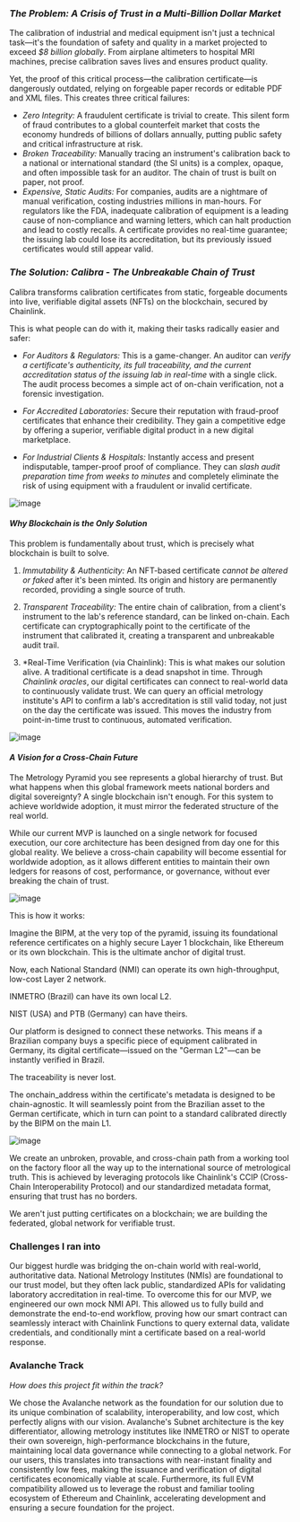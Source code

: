 ### *The Problem: A Crisis of Trust in a Multi-Billion Dollar Market*

The calibration of industrial and medical equipment isn't just a technical task—it's the foundation of safety and quality in a market projected to exceed *$8 billion globally*. From airplane altimeters to hospital MRI machines, precise calibration saves lives and ensures product quality.

Yet, the proof of this critical process—the calibration certificate—is dangerously outdated, relying on forgeable paper records or editable PDF and XML files. This creates three critical failures:

* *Zero Integrity:* A fraudulent certificate is trivial to create. This silent form of fraud contributes to a global counterfeit market that costs the economy hundreds of billions of dollars annually, putting public safety and critical infrastructure at risk.
* *Broken Traceability:* Manually tracing an instrument's calibration back to a national or international standard (the SI units) is a complex, opaque, and often impossible task for an auditor. The chain of trust is built on paper, not proof.
* *Expensive, Static Audits:* For companies, audits are a nightmare of manual verification, costing industries millions in man-hours. For regulators like the FDA, inadequate calibration of equipment is a leading cause of non-compliance and warning letters, which can halt production and lead to costly recalls. A certificate provides no real-time guarantee; the issuing lab could lose its accreditation, but its previously issued certificates would still appear valid.

### *The Solution: Calibra - The Unbreakable Chain of Trust*

Calibra transforms calibration certificates from static, forgeable documents into live, verifiable digital assets (NFTs) on the blockchain, secured by Chainlink.

This is what people can do with it, making their tasks radically easier and safer:

* *For Auditors & Regulators:*
    This is a game-changer. An auditor can *verify a certificate's authenticity, its full traceability, and the *current accreditation status of the issuing lab in real-time** with a single click. The audit process becomes a simple act of on-chain verification, not a forensic investigation.

* *For Accredited Laboratories:*
    Secure their reputation with fraud-proof certificates that enhance their credibility. They gain a competitive edge by offering a superior, verifiable digital product in a new digital marketplace.

* *For Industrial Clients & Hospitals:*
    Instantly access and present indisputable, tamper-proof proof of compliance. They can *slash audit preparation time from weeks to minutes* and completely eliminate the risk of using equipment with a fraudulent or invalid certificate.

![image](https://github.com/user-attachments/assets/b469aabf-ec10-4d08-8e49-f57bc02dd835)

#### *Why Blockchain is the Only Solution*

This problem is fundamentally about trust, which is precisely what blockchain is built to solve.

1.  *Immutability & Authenticity:* An NFT-based certificate *cannot be altered or faked* after it's been minted. Its origin and history are permanently recorded, providing a single source of truth.

2.  *Transparent Traceability:* The entire chain of calibration, from a client's instrument to the lab's reference standard, can be linked on-chain. Each certificate can cryptographically point to the certificate of the instrument that calibrated it, creating a transparent and unbreakable audit trail.

3.  *Real-Time Verification (via Chainlink): This is what makes our solution alive. A traditional certificate is a dead snapshot in time. Through *Chainlink oracles*, our digital certificates can connect to real-world data to continuously validate trust. We can query an official metrology institute's API to confirm a lab's accreditation is still valid today, not just on the day the certificate was issued. This moves the industry from point-in-time trust to continuous, automated verification.

![image](https://github.com/user-attachments/assets/faf7e702-6389-468b-98d6-62a4e5757846)


#### *A Vision for a Cross-Chain Future*
The Metrology Pyramid you see represents a global hierarchy of trust. But what happens when this global framework meets national borders and digital sovereignty? A single blockchain isn't enough. For this system to achieve worldwide adoption, it must mirror the federated structure of the real world.

While our current MVP is launched on a single network for focused execution, our core architecture has been designed from day one for this global reality. We believe a cross-chain capability will become essential for worldwide adoption, as it allows different entities to maintain their own ledgers for reasons of cost, performance, or governance, without ever breaking the chain of trust.

![image](https://github.com/user-attachments/assets/889cfdc3-481b-4dca-85d6-22c7562867be)


This is how it works:

Imagine the BIPM, at the very top of the pyramid, issuing its foundational reference certificates on a highly secure Layer 1 blockchain, like Ethereum or its own blockchain. This is the ultimate anchor of digital trust.

Now, each National Standard (NMI) can operate its own high-throughput, low-cost Layer 2 network.

INMETRO (Brazil) can have its own local L2.

NIST (USA) and PTB (Germany) can have theirs.

Our platform is designed to connect these networks. This means if a Brazilian company buys a specific piece of equipment calibrated in Germany, its digital certificate—issued on the "German L2"—can be instantly verified in Brazil.

The traceability is never lost.

The onchain_address within the certificate's metadata is designed to be chain-agnostic. It will seamlessly point from the Brazilian asset to the German certificate, which in turn can point to a standard calibrated directly by the BIPM on the main L1.

![image](https://github.com/user-attachments/assets/c9f23f53-94b6-4c67-b952-53a4f42ba720)



We create an unbroken, provable, and cross-chain path from a working tool on the factory floor all the way up to the international source of metrological truth. This is achieved by leveraging protocols like Chainlink's CCIP (Cross-Chain Interoperability Protocol) and our standardized metadata format, ensuring that trust has no borders.

We aren't just putting certificates on a blockchain; we are building the federated, global network for verifiable trust.

### Challenges I ran into

Our biggest hurdle was bridging the on-chain world with real-world, authoritative data. National Metrology Institutes (NMIs) are foundational to our trust model, but they often lack public, standardized APIs for validating laboratory accreditation in real-time. To overcome this for our MVP, we engineered our own mock NMI API. This allowed us to fully build and demonstrate the end-to-end workflow, proving how our smart contract can seamlessly interact with Chainlink Functions to query external data, validate credentials, and conditionally mint a certificate based on a real-world response.

### Avalanche Track


*How does this project fit within the track?*

We chose the Avalanche network as the foundation for our solution due to its unique combination of scalability, interoperability, and low cost, which perfectly aligns with our vision. Avalanche's Subnet architecture is the key differentiator, allowing metrology institutes like INMETRO or NIST to operate their own sovereign, high-performance blockchains in the future, maintaining local data governance while connecting to a global network. For our users, this translates into transactions with near-instant finality and consistently low fees, making the issuance and verification of digital certificates economically viable at scale. Furthermore, its full EVM compatibility allowed us to leverage the robust and familiar tooling ecosystem of Ethereum and Chainlink, accelerating development and ensuring a secure foundation for the project.
